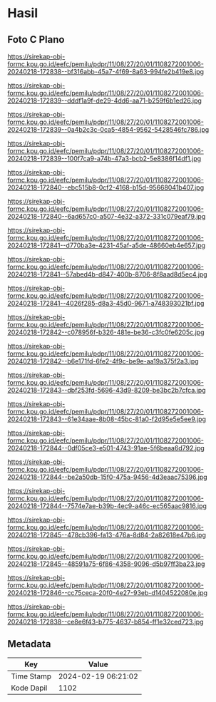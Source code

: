 # Hasil

## Foto C Plano

https://sirekap-obj-formc.kpu.go.id/eefc/pemilu/pdpr/11/08/27/20/01/1108272001006-20240218-172838--bf316abb-45a7-4f69-8a63-994fe2b419e8.jpg

https://sirekap-obj-formc.kpu.go.id/eefc/pemilu/pdpr/11/08/27/20/01/1108272001006-20240218-172839--dddf1a9f-de29-4dd6-aa71-b259f6b1ed26.jpg

https://sirekap-obj-formc.kpu.go.id/eefc/pemilu/pdpr/11/08/27/20/01/1108272001006-20240218-172839--0a4b2c3c-0ca5-4854-9562-5428546fc786.jpg

https://sirekap-obj-formc.kpu.go.id/eefc/pemilu/pdpr/11/08/27/20/01/1108272001006-20240218-172839--100f7ca9-a74b-47a3-bcb2-5e8386f14df1.jpg

https://sirekap-obj-formc.kpu.go.id/eefc/pemilu/pdpr/11/08/27/20/01/1108272001006-20240218-172840--ebc515b8-0cf2-4168-b15d-95668041b407.jpg

https://sirekap-obj-formc.kpu.go.id/eefc/pemilu/pdpr/11/08/27/20/01/1108272001006-20240218-172840--6ad657c0-a507-4e32-a372-331c079eaf79.jpg

https://sirekap-obj-formc.kpu.go.id/eefc/pemilu/pdpr/11/08/27/20/01/1108272001006-20240218-172841--d770ba3e-4231-45af-a5de-48660eb4e657.jpg

https://sirekap-obj-formc.kpu.go.id/eefc/pemilu/pdpr/11/08/27/20/01/1108272001006-20240218-172841--57abed4b-d847-400b-8706-8f8aad8d5ec4.jpg

https://sirekap-obj-formc.kpu.go.id/eefc/pemilu/pdpr/11/08/27/20/01/1108272001006-20240218-172841--4026f285-d8a3-45d0-9671-a748393021bf.jpg

https://sirekap-obj-formc.kpu.go.id/eefc/pemilu/pdpr/11/08/27/20/01/1108272001006-20240218-172842--c078956f-b326-481e-be36-c3fc0fe6205c.jpg

https://sirekap-obj-formc.kpu.go.id/eefc/pemilu/pdpr/11/08/27/20/01/1108272001006-20240218-172842--b6e171fd-6fe2-4f9c-be9e-aa19a375f2a3.jpg

https://sirekap-obj-formc.kpu.go.id/eefc/pemilu/pdpr/11/08/27/20/01/1108272001006-20240218-172843--dbf253fd-5696-43d9-8209-be3bc2b7cfca.jpg

https://sirekap-obj-formc.kpu.go.id/eefc/pemilu/pdpr/11/08/27/20/01/1108272001006-20240218-172843--61e34aae-8b08-45bc-81a0-f2d95e5e5ee9.jpg

https://sirekap-obj-formc.kpu.go.id/eefc/pemilu/pdpr/11/08/27/20/01/1108272001006-20240218-172844--0df05ce3-e501-4743-91ae-5f6beaa6d792.jpg

https://sirekap-obj-formc.kpu.go.id/eefc/pemilu/pdpr/11/08/27/20/01/1108272001006-20240218-172844--be2a50db-15f0-475a-9456-4d3eaac75396.jpg

https://sirekap-obj-formc.kpu.go.id/eefc/pemilu/pdpr/11/08/27/20/01/1108272001006-20240218-172844--7574e7ae-b39b-4ec9-a46c-ec565aac9816.jpg

https://sirekap-obj-formc.kpu.go.id/eefc/pemilu/pdpr/11/08/27/20/01/1108272001006-20240218-172845--478cb396-fa13-476a-8d84-2a82618e47b6.jpg

https://sirekap-obj-formc.kpu.go.id/eefc/pemilu/pdpr/11/08/27/20/01/1108272001006-20240218-172845--48591a75-6f86-4358-9096-d5b97ff3ba23.jpg

https://sirekap-obj-formc.kpu.go.id/eefc/pemilu/pdpr/11/08/27/20/01/1108272001006-20240218-172846--cc75ceca-20f0-4e27-93eb-d1404522080e.jpg

https://sirekap-obj-formc.kpu.go.id/eefc/pemilu/pdpr/11/08/27/20/01/1108272001006-20240218-172838--ce8e6f43-b775-4637-b854-ff1e32ced723.jpg


## Metadata

| Key        | Value               |
| ---------- | ------------------- |
| Time Stamp | 2024-02-19 06:21:02 |
| Kode Dapil | 1102                |




